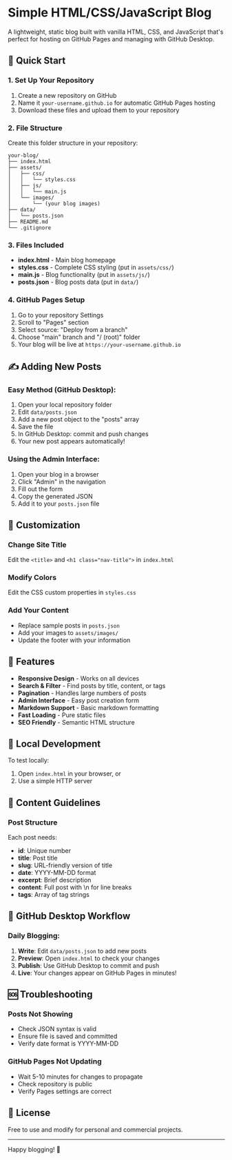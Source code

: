 # Simple HTML/CSS/JavaScript Blog

A lightweight, static blog built with vanilla HTML, CSS, and JavaScript that's perfect for hosting on GitHub Pages and managing with GitHub Desktop.

## 🚀 Quick Start

### 1. Set Up Your Repository
1. Create a new repository on GitHub
2. Name it `your-username.github.io` for automatic GitHub Pages hosting
3. Download these files and upload them to your repository

### 2. File Structure
Create this folder structure in your repository:

```
your-blog/
├── index.html
├── assets/
│   ├── css/
│   │   └── styles.css
│   ├── js/
│   │   └── main.js
│   └── images/
│       └── (your blog images)
├── data/
│   └── posts.json
├── README.md
└── .gitignore
```

### 3. Files Included
- **index.html** - Main blog homepage
- **styles.css** - Complete CSS styling (put in `assets/css/`)
- **main.js** - Blog functionality (put in `assets/js/`)
- **posts.json** - Blog posts data (put in `data/`)

### 4. GitHub Pages Setup
1. Go to your repository Settings
2. Scroll to "Pages" section
3. Select source: "Deploy from a branch"
4. Choose "main" branch and "/ (root)" folder
5. Your blog will be live at `https://your-username.github.io`

## ✍️ Adding New Posts

### Easy Method (GitHub Desktop):
1. Open your local repository folder
2. Edit `data/posts.json`
3. Add a new post object to the "posts" array
4. Save the file
5. In GitHub Desktop: commit and push changes
6. Your new post appears automatically!

### Using the Admin Interface:
1. Open your blog in a browser
2. Click "Admin" in the navigation
3. Fill out the form
4. Copy the generated JSON
5. Add it to your `posts.json` file

## 🎨 Customization

### Change Site Title
Edit the `<title>` and `<h1 class="nav-title">` in `index.html`

### Modify Colors  
Edit the CSS custom properties in `styles.css`

### Add Your Content
- Replace sample posts in `posts.json`
- Add your images to `assets/images/`
- Update the footer with your information

## 📱 Features

- **Responsive Design** - Works on all devices
- **Search & Filter** - Find posts by title, content, or tags
- **Pagination** - Handles large numbers of posts
- **Admin Interface** - Easy post creation form
- **Markdown Support** - Basic markdown formatting
- **Fast Loading** - Pure static files
- **SEO Friendly** - Semantic HTML structure

## 🔧 Local Development

To test locally:
1. Open `index.html` in your browser, or
2. Use a simple HTTP server

## 📝 Content Guidelines

### Post Structure
Each post needs:
- **id**: Unique number
- **title**: Post title
- **slug**: URL-friendly version of title
- **date**: YYYY-MM-DD format
- **excerpt**: Brief description
- **content**: Full post with \n for line breaks
- **tags**: Array of tag strings

## 🚀 GitHub Desktop Workflow

### Daily Blogging:
1. **Write**: Edit `data/posts.json` to add new posts
2. **Preview**: Open `index.html` to check your changes
3. **Publish**: Use GitHub Desktop to commit and push
4. **Live**: Your changes appear on GitHub Pages in minutes!

## 🆘 Troubleshooting

### Posts Not Showing
- Check JSON syntax is valid
- Ensure file is saved and committed
- Verify date format is YYYY-MM-DD

### GitHub Pages Not Updating
- Wait 5-10 minutes for changes to propagate
- Check repository is public
- Verify Pages settings are correct

## 📄 License

Free to use and modify for personal and commercial projects.

---

Happy blogging! 🎉
